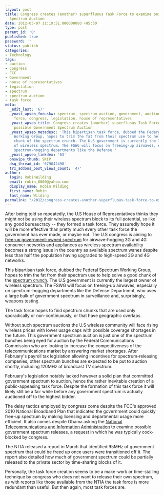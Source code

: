 ```yaml
---
layout: post
title: Congress creates (another) superfluous Task Force to examine possible Government
  Spectrum Auction
date: 2012-05-07 11:19:51.000000000 +05:30
type: post
parent_id: '0'
published: true
password: ''
status: publish
categories:
- Technology
tags:
- auction
- Congress
- FCC
- Government
- house of representatives
- legislation
- spectrum
- spectrum auction
- task force
meta:
  _edit_last: '67'
  _yoast_wpseo_focuskw: spectrum, spectrum auction, government, auction, FCC, task
    force, congress, legislation, house of representatives
  _yoast_wpseo_title: Congress creates (another) superfluous Task Force to examine
    possible Government Spectrum Auction
  _yoast_wpseo_metadesc: 'This bipartisan task force, dubbed the Federal Spectrum
    Working Group, hopes to trim the fat from their spectrum use to help solve a good
    chunk of the spectrum crunch. The U.S government is currently the largest owner
    of wireless spectrum. The FSWG will focus on freeing-up airwaves, especially on
    spectrum-hogging departments like the Defense '
  _yoast_wpseo_linkdex: '63'
  onswipe_thumb: SKIP
  dsq_thread_id: '679042498'
  trx_addons_post_views_count: '47'
author:
  login: RobinWilding
  email: robin_8000@yahoo.com
  display_name: Robin Wilding
  first_name: Robin
  last_name: Wilding
permalink: "/2012/congress-creates-another-superfluous-task-force-to-examine-possible-government-spectrum-auction/"
---
```

<p>After being told so repeatedly, the U.S House of Representatives thinks they might not be using their wireless spectrum block to its full potential, so like any good bureaucracy -- they formed a task force. They assuredly hope it will be more effective than pretty much every other task force the government has ever made, or maybe not. The U.S congress is aiming to <a href="http://thehill.com/blogs/hillicon-valley/technology/223645-congressional-task-force-to-study-governments-use-of-spectrum">free-up government-owned spectrum</a> for airwave-hogging 3G and 4G consumer networks and appliances as wireless spectrum availability becomes a strong issue in the country as available spectrum wanes despite less than half the population having upgraded to high-speed 3G and 4G networks.</p>
<p>This bipartisan task force, dubbed the Federal Spectrum Working Group, hopes to trim the fat from their spectrum use to help solve a good chunk of the <a href="http://money.cnn.com/2012/02/21/technology/spectrum_crunch/">spectrum crunch</a>. The U.S government is currently the largest owner of wireless spectrum. The FSWG will focus on freeing-up airwaves, especially on spectrum-hogging departments like the Defense Department, who uses a large bulk of government spectrum in surveillance and, surprisingly, weapons testing.</p>

<p>The task force hopes to find spectrum chunks that are used only sporadically or non-continuously, or that have geographic overlaps.</p>
<p>Without such spectrum auctions the U.S wireless community will face rising wireless prices with lower usage caps with possible coverage shortages in the future. This government spectrum auction is just one of the spectrum bunches being eyed for auction by the Federal Communications Commission who are looking to increase the competitiveness of the telecommunications market by answering market shortages. After February's payroll tax legislation allowing incentives for spectrum-releasing companies, other spectrum bunches are expected to be put to auction shortly, including 120MHz of broadcast TV spectrum. </p>
<p>February's legislation notably lacked however a solid plan that committed government spectrum to auction, hence the rather inevitable creation of a public-appeasing task force. Despite the formation of this task force it will likely still be a fair while before any government spectrum is actually auctioned off to the highest bidder.</p>
<p>The delay tactics employed by congress come despite the FCC's approved 2010 National Broadband Plan that indicated the government could quickly free-up spectrum by making licensing and departmental usage more efficient. It also comes despite Obama asking the <a href="http://www.ntia.doc.gov/category/spectrum-management">National Telecommunications and Information Administration</a> to examine possible government spectrum releases, a request in which he was typically cock-blocked by congress. </p>
<p>The NTIA released a report in March that identified 95MHz of government spectrum that could be freed up once users were transitioned off it. The report also detailed how much of government spectrum could be partially released to the private sector by time-sharing blocks of it. </p>
<p>Personally, the task force creation seems to be a make-work or time-stalling technique by congress who does not want to release their own spectrum, as with reports like those available from the NTIA the task force is more redundant than useful. But then again, most task forces are.</p>
